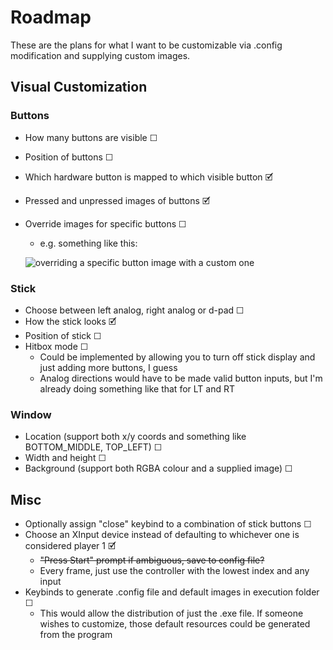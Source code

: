 # Roadmap

These are the plans for what I want to be customizable via .config modification and supplying custom images.

## Visual Customization

### Buttons

- How many buttons are visible ☐
- Position of buttons ☐
- Which hardware button is mapped to which visible button 🗹
- Pressed and unpressed images of buttons 🗹
- Override images for specific buttons ☐
	- e.g. something like this:
	
	![overriding a specific button image with a custom one](https://i.imgur.com/QU5pTDm.png)

### Stick

- Choose between left analog, right analog or d-pad ☐
- How the stick looks 🗹
- Position of stick ☐
- Hitbox mode ☐
	- Could be implemented by allowing you to turn off stick display and just adding more buttons, I guess
	- Analog directions would have to be made valid button inputs, but I'm already doing something like that for LT and RT

### Window

- Location (support both x/y coords and something like BOTTOM_MIDDLE, TOP_LEFT) ☐
- Width and height ☐
- Background (support both RGBA colour and a supplied image) ☐

## Misc

- Optionally assign "close" keybind to a combination of stick buttons ☐
- Choose an XInput device instead of defaulting to whichever one is considered player 1 🗹
	- ~~"Press Start" prompt if ambiguous, save to config file?~~
	- Every frame, just use the controller with the lowest index and any input
- Keybinds to generate .config file and default images in execution folder ☐
	- This would allow the distribution of just the .exe file. If someone wishes to customize, those default resources could be generated from the program
